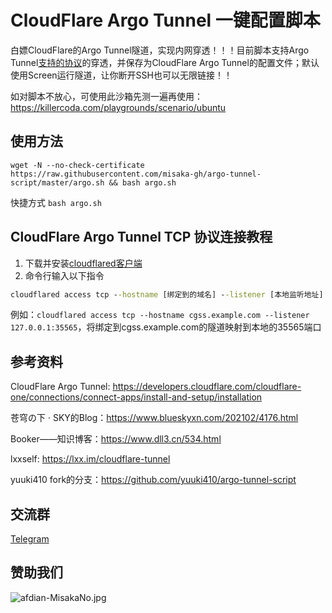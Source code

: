# CloudFlare Argo Tunnel 一键配置脚本

白嫖CloudFlare的Argo Tunnel隧道，实现内网穿透！！！目前脚本支持Argo Tunnel[支持的协议](https://developers.cloudflare.com/cloudflare-one/connections/connect-apps/configuration/ingress)的穿透，并保存为CloudFlare Argo Tunnel的配置文件；默认使用Screen运行隧道，让你断开SSH也可以无限链接！！

如对脚本不放心，可使用此沙箱先测一遍再使用：https://killercoda.com/playgrounds/scenario/ubuntu

## 使用方法

```shell
wget -N --no-check-certificate https://raw.githubusercontent.com/misaka-gh/argo-tunnel-script/master/argo.sh && bash argo.sh
```

快捷方式 `bash argo.sh`

## CloudFlare Argo Tunnel TCP 协议连接教程

1. 下载并安装[cloudflared客户端](https://developers.cloudflare.com/cloudflare-one/connections/connect-apps/install-and-setup/installation)
2. 命令行输入以下指令

```bat
cloudflared access tcp --hostname [绑定到的域名] --listener [本地监听地址]
```

例如：`cloudflared access tcp --hostname cgss.example.com --listener 127.0.0.1:35565`，将绑定到cgss.example.com的隧道映射到本地的35565端口

## 参考资料

CloudFlare Argo Tunnel: https://developers.cloudflare.com/cloudflare-one/connections/connect-apps/install-and-setup/installation

苍穹の下 · SKY的Blog：https://www.blueskyxn.com/202102/4176.html

Booker——知识博客：https://www.dll3.cn/534.html

lxxself: https://lxx.im/cloudflare-tunnel

yuuki410 fork的分支：https://github.com/yuuki410/argo-tunnel-script

## 交流群

[Telegram](https://t.me/misakanetcn)

## 赞助我们

![afdian-MisakaNo.jpg](https://s2.loli.net/2021/12/25/SimocqwhVg89NQJ.jpg)
